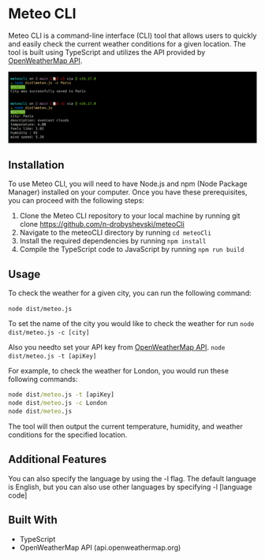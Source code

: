 # Meteo CLI

Meteo CLI is a command-line interface (CLI) tool that allows users to quickly and easily check the current weather conditions for a given location. The tool is built using TypeScript and utilizes the API provided by [OpenWeatherMap API](api.openweathermap.org).

![demo image](demo.png)

## Installation

To use Meteo CLI, you will need to have Node.js and npm (Node Package Manager) installed on your computer. Once you have these prerequisites, you can proceed with the following steps:

1. Clone the Meteo CLI repository to your local machine by running git clone https://github.com/n-drobyshevski/meteoCli
2. Navigate to the meteoCLI directory by running `cd meteoCli`
3. Install the required dependencies by running `npm install`
4. Compile the TypeScript code to JavaScript by running `npm run build`

## Usage

To check the weather for a given city, you can run the following command:

`node dist/meteo.js`

To set the name of the city you would like to check the weather for run
`node dist/meteo.js -c [city]`

Also you needto set your API key from [OpenWeatherMap API](api.openweathermap.org).
`node dist/meteo.js -t [apiKey]`

For example, to check the weather for London, you would run these following commands:

```cmd
node dist/meteo.js -t [apiKey]
node dist/meteo.js -c London
node dist/meteo.js
```

The tool will then output the current temperature, humidity, and weather conditions for the specified location.

## Additional Features

You can also specify the language by using the -l flag. The default language is English, but you can also use other languages by specifying -l [language code]

## Built With

- TypeScript
- OpenWeatherMap API (api.openweathermap.org)
